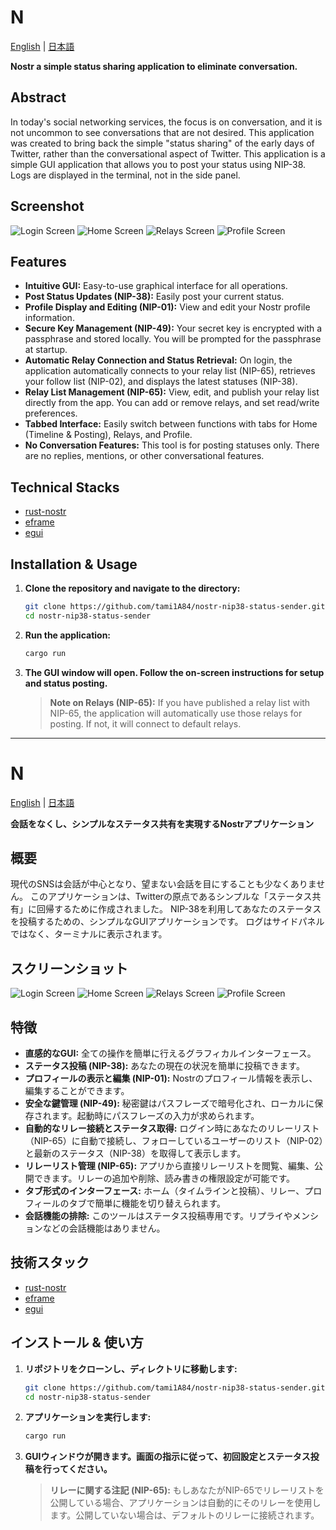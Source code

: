 # N

[English](#n) | [日本語](#n-1)

**Nostr a simple status sharing application to eliminate conversation.**

## Abstract

In today's social networking services, the focus is on conversation, and it is not uncommon to see conversations that are not desired.
This application was created to bring back the simple "status sharing" of the early days of Twitter, rather than the conversational aspect of Twitter.
This application is a simple GUI application that allows you to post your status using NIP-38.
Logs are displayed in the terminal, not in the side panel.

## Screenshot

![Login Screen](images/login_screen.png)
![Home Screen](images/home_screen.png)
![Relays Screen](images/relays_screen.png)
![Profile Screen](images/profile_screen.png)

## Features

*   **Intuitive GUI:** Easy-to-use graphical interface for all operations.
*   **Post Status Updates (NIP-38):** Easily post your current status.
*   **Profile Display and Editing (NIP-01):** View and edit your Nostr profile information.
*   **Secure Key Management (NIP-49):** Your secret key is encrypted with a passphrase and stored locally. You will be prompted for the passphrase at startup.
*   **Automatic Relay Connection and Status Retrieval:** On login, the application automatically connects to your relay list (NIP-65), retrieves your follow list (NIP-02), and displays the latest statuses (NIP-38).
*   **Relay List Management (NIP-65):** View, edit, and publish your relay list directly from the app. You can add or remove relays, and set read/write preferences.
*   **Tabbed Interface:** Easily switch between functions with tabs for Home (Timeline & Posting), Relays, and Profile.
*   **No Conversation Features:** This tool is for posting statuses only. There are no replies, mentions, or other conversational features.

## Technical Stacks

*   [rust-nostr](https://docs.rs/nostr/latest/nostr/index.html)
*   [eframe](https://github.com/emilk/egui/tree/master/crates/eframe)
*   [egui](https://github.com/emilk/egui)

## Installation & Usage

1.  **Clone the repository and navigate to the directory:**
    ```bash
    git clone https://github.com/tami1A84/nostr-nip38-status-sender.git
    cd nostr-nip38-status-sender
    ```
2.  **Run the application:**
    ```bash
    cargo run
    ```
3.  **The GUI window will open. Follow the on-screen instructions for setup and status posting.**

    > **Note on Relays (NIP-65):**
    > If you have published a relay list with NIP-65, the application will automatically use those relays for posting. If not, it will connect to default relays.

---

# N

[English](#n) | [日本語](#n-1)

**会話をなくし、シンプルなステータス共有を実現するNostrアプリケーション**

## 概要

現代のSNSは会話が中心となり、望まない会話を目にすることも少なくありません。
このアプリケーションは、Twitterの原点であるシンプルな「ステータス共有」に回帰するために作成されました。
NIP-38を利用してあなたのステータスを投稿するための、シンプルなGUIアプリケーションです。
ログはサイドパネルではなく、ターミナルに表示されます。

## スクリーンショット

![Login Screen](images/login_screen.png)
![Home Screen](images/home_screen.png)
![Relays Screen](images/relays_screen.png)
![Profile Screen](images/profile_screen.png)

## 特徴

*   **直感的なGUI:** 全ての操作を簡単に行えるグラフィカルインターフェース。
*   **ステータス投稿 (NIP-38):** あなたの現在の状況を簡単に投稿できます。
*   **プロフィールの表示と編集 (NIP-01):** Nostrのプロフィール情報を表示し、編集することができます。
*   **安全な鍵管理 (NIP-49):** 秘密鍵はパスフレーズで暗号化され、ローカルに保存されます。起動時にパスフレーズの入力が求められます。
*   **自動的なリレー接続とステータス取得:** ログイン時にあなたのリレーリスト（NIP-65）に自動で接続し、フォローしているユーザーのリスト（NIP-02）と最新のステータス（NIP-38）を取得して表示します。
*   **リレーリスト管理 (NIP-65):** アプリから直接リレーリストを閲覧、編集、公開できます。リレーの追加や削除、読み書きの権限設定が可能です。
*   **タブ形式のインターフェース:** ホーム（タイムラインと投稿）、リレー、プロフィールのタブで簡単に機能を切り替えられます。
*   **会話機能の排除:** このツールはステータス投稿専用です。リプライやメンションなどの会話機能はありません。

## 技術スタック

*   [rust-nostr](https://docs.rs/nostr/latest/nostr/index.html)
*   [eframe](https://github.com/emilk/egui/tree/master/crates/eframe)
*   [egui](https://github.com/emilk/egui)

## インストール & 使い方

1.  **リポジトリをクローンし、ディレクトリに移動します:**
    ```bash
    git clone https://github.com/tami1A84/nostr-nip38-status-sender.git
    cd nostr-nip38-status-sender
    ```
2.  **アプリケーションを実行します:**
    ```bash
    cargo run
    ```
3.  **GUIウィンドウが開きます。画面の指示に従って、初回設定とステータス投稿を行ってください。**

    > **リレーに関する注記 (NIP-65):**
    > もしあなたがNIP-65でリレーリストを公開している場合、アプリケーションは自動的にそのリレーを使用します。公開していない場合は、デフォルトのリレーに接続されます。
